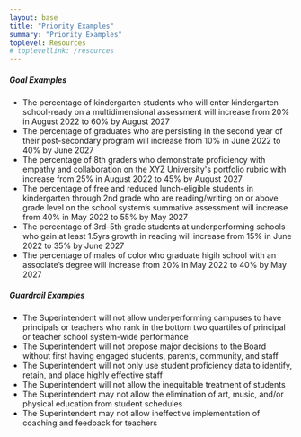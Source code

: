 ```yaml
---
layout: base
title: "Priority Examples"
summary: "Priority Examples"
toplevel: Resources
# toplevellink: /resources
---
```



<h5>Goal Examples</h5>
  <ul>
<li>The percentage of kindergarten students who will enter kindergarten school-ready on a multidimensional assessment will increase from 20% in August 2022 to 60% by August 2027</li>
<li>The percentage of graduates who are persisting in the second year of their post-secondary program will increase from 10% in June 2022 to 40% by June 2027</li>
<li>The percentage of 8th graders who demonstrate proficiency with empathy and collaboration on the XYZ University's portfolio rubric with increase from 25% in August 2022 to 45% by August 2027</li>
<li>The percentage of free and reduced lunch-eligible students in kindergarten through 2nd grade who are reading/writing on or above grade level on the school system’s summative assessment will increase from 40% in May 2022 to 55% by May 2027</li>
<li>The percentage of 3rd-5th grade students at underperforming schools who gain at least 1.5yrs growth in reading will increase from 15% in June 2022 to 35% by June 2027 </li>
<li>The percentage of males of color who graduate higih school with an associate’s degree will increase from 20% in May 2022 to 40% by May 2027</li>
  </ul>

<h5>Guardrail Examples</h5>
   <ul>
<li>The Superintendent will not allow underperforming campuses to have principals or teachers who rank in the bottom two quartiles of principal or teacher school system-wide performance</li>
<li>The Superintendent will not propose major decisions to the Board without first having engaged students, parents, community, and staff</li>
<li>The Superintendent will not only use student proficiency data to identify, retain, and place highly effective staff</li>
<li>The Superintendent will not allow the inequitable treatment of students</li>
<li>The Superintendent may not allow the elimination of art, music, and/or physical education from student schedules</li>
<li>The Superintendent may not allow ineffective implementation of coaching and feedback for teachers</li>
   </ul>
